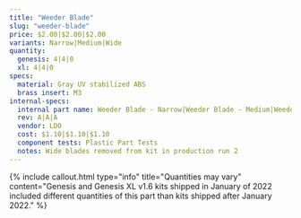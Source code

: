 ```yaml
---
title: "Weeder Blade"
slug: "weeder-blade"
price: $2.00|$2.00|$2.00
variants: Narrow|Medium|Wide
quantity:
  genesis: 4|4|0
  xl: 4|4|0
specs:
  material: Gray UV stabilized ABS
  brass insert: M3
internal-specs:
  internal part name: Weeder Blade - Narrow|Weeder Blade - Medium|Weeder Blade - Wide
  rev: A|A|A
  vendor: LDO
  cost: $1.10|$1.10|$1.10
  component tests: Plastic Part Tests
  notes: Wide blades removed from kit in production run 2
---
```


{%
include callout.html
type="info"
title="Quantities may vary"
content="Genesis and Genesis XL v1.6 kits shipped in January of 2022 included different quantities of this part than kits shipped after January 2022."
%}
